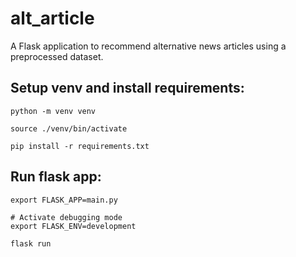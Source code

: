 # alt_article

A Flask application to recommend alternative news articles using a preprocessed dataset.

## Setup venv and install requirements:

```
python -m venv venv

source ./venv/bin/activate

pip install -r requirements.txt
```

## Run flask app:

```
export FLASK_APP=main.py

# Activate debugging mode
export FLASK_ENV=development

flask run
```